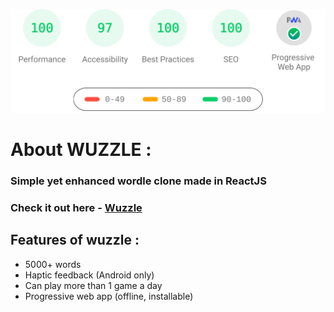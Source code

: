 ![wuzzle stats](./public/assets/page_stats.svg "wuzzle stats")
# About WUZZLE :
### Simple yet enhanced wordle clone made in ReactJS <br/>
### Check it out here - [Wuzzle](https://wuzzle.netlify.app/)
## Features of wuzzle :
- 5000+ words
- Haptic feedback (Android only)
- Can play more than 1 game a day
- Progressive web app (offline, installable)
